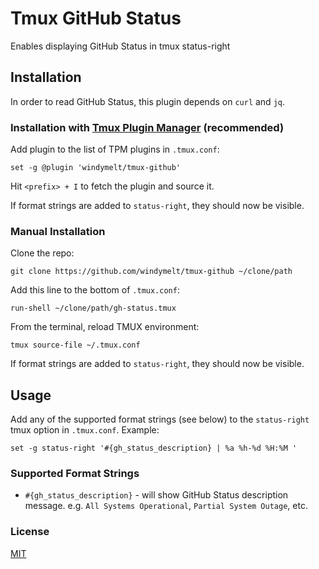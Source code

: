 # Tmux GitHub Status

Enables displaying GitHub Status in tmux status-right

## Installation

In order to read GitHub Status, this plugin depends on `curl` and `jq`.

### Installation with [Tmux Plugin Manager](https://github.com/tmux-plugins/tpm) (recommended)

Add plugin to the list of TPM plugins in `.tmux.conf`:

```tmux
set -g @plugin 'windymelt/tmux-github'
```

Hit `<prefix> + I` to fetch the plugin and source it.

If format strings are added to `status-right`, they should now be visible.

### Manual Installation

Clone the repo:

```shell
git clone https://github.com/windymelt/tmux-github ~/clone/path
```

Add this line to the bottom of `.tmux.conf`:

```tmux
run-shell ~/clone/path/gh-status.tmux
```

From the terminal, reload TMUX environment:

```shell
tmux source-file ~/.tmux.conf
```

If format strings are added to `status-right`, they should now be visible.

## Usage

Add any of the supported format strings (see below) to the `status-right` tmux option in `.tmux.conf`. Example:

```tmux
set -g status-right '#{gh_status_description} | %a %h-%d %H:%M '
```

### Supported Format Strings

 - `#{gh_status_description}` - will show GitHub Status description message. e.g. `All Systems Operational`, `Partial System Outage`, etc.

### License

[MIT](LICENSE.md)